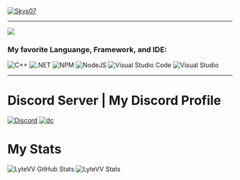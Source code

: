 [![Skys07](https://img.shields.io/badge/SKYS07-FOLLOW-red?style=for-the-badge)](https://github.com/Skys07)

***

<img src="https://cdn.discordapp.com/icons/890153297091108945/2d4b0f08a8d79b3931112a5c2d2f8bf6.png">

### My favorite Languange, Framework, and IDE:
![C++](https://img.shields.io/badge/c++-%2300599C.svg?style=for-the-badge&logo=c%2B%2B&logoColor=white)
![.NET](https://img.shields.io/badge/.NET-5C2D91?style=for-the-badge&logo=.net&logoColor=white)
![NPM](https://img.shields.io/badge/NPM-%23000000.svg?style=for-the-badge&logo=npm&logoColor=white)
![NodeJS](https://img.shields.io/badge/node.js-6DA55F?style=for-the-badge&logo=node.js&logoColor=white)
![Visual Studio Code](https://img.shields.io/badge/Visual%20Studio%20Code-0078d7.svg?style=for-the-badge&logo=visual-studio-code&logoColor=white)
![Visual Studio](https://img.shields.io/badge/Visual%20Studio-5C2D91.svg?style=for-the-badge&logo=visual-studio&logoColor=white)

***

# Discord Server | My Discord Profile
[![Discord](https://img.shields.io/badge/%3CServer%3E-%237289DA.svg?style=for-the-badge&logo=discord&logoColor=white)](https://discord.gg/9527JTtW)
[![dc](https://img.shields.io/badge/Discord-7289DA?style=for-the-badge&logo=discord&logoColor=white)](https://discordapp.com/users/755233092368728105)

# My Stats
![LyteVV GitHub Stats](https://github-readme-stats.vercel.app/api?username=Skys07&show_icons=true&theme=radical)
![LyteVV Stats](https://github-readme-streak-stats.herokuapp.com/?user=Skys07)
